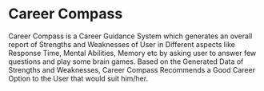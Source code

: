 # Career Compass

Career Compass is a Career Guidance System which generates an overall report of Strengths and Weaknesses of User in Different aspects like Response Time, Mental Abilities, Memory etc by asking user to answer few questions and play some brain games. Based on the Generated Data of Strengths and Weaknesses, Career Compass Recommends a Good Career Option to the User that would suit him/her.

